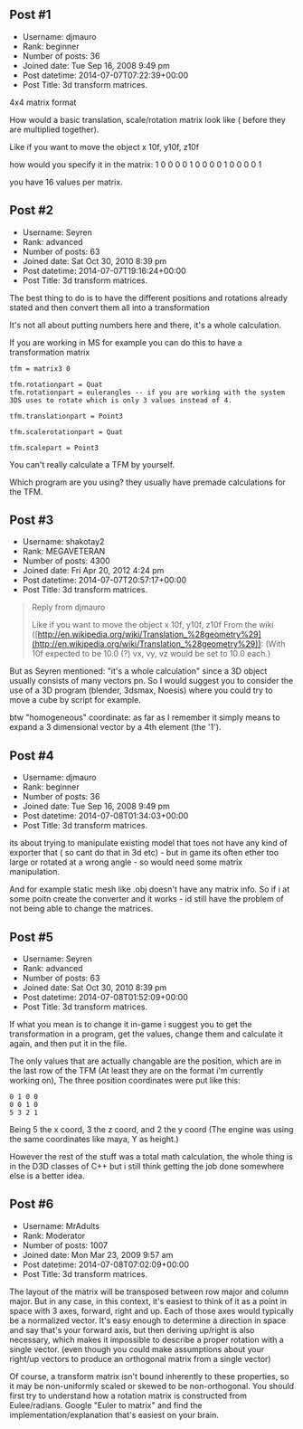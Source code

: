 ## Post #1
- Username: djmauro
- Rank: beginner
- Number of posts: 36
- Joined date: Tue Sep 16, 2008 9:49 pm
- Post datetime: 2014-07-07T07:22:39+00:00
- Post Title: 3d transform matrices.

4x4 matrix format

How would a basic translation, scale/rotation matrix look like ( before they are multiplied together).

Like if you want to move the object x 10f, y10f, z10f

how would you specify it in the matrix:
1  0  0  0
0  1  0  0
0  0  1  0
0  0  0  1

you have 16 values per matrix.
## Post #2
- Username: Seyren
- Rank: advanced
- Number of posts: 63
- Joined date: Sat Oct 30, 2010 8:39 pm
- Post datetime: 2014-07-07T19:16:24+00:00
- Post Title: 3d transform matrices.

The best thing to do is to have the different positions and rotations already stated and then convert them all into a transformation

It's not all about putting numbers here and there, it's a whole calculation.

If you are working in MS for example you can do this to have a transformation matrix

```
tfm = matrix3 0

tfm.rotationpart = Quat
tfm.rotationpart = eulerangles -- if you are working with the system 3DS uses to rotate which is only 3 values instead of 4.

tfm.translationpart = Point3

tfm.scalerotationpart = Quat

tfm.scalepart = Point3

```


You can't really calculate a TFM by yourself.

Which program are you using? they usually have premade calculations for the TFM.
## Post #3
- Username: shakotay2
- Rank: MEGAVETERAN
- Number of posts: 4300
- Joined date: Fri Apr 20, 2012 4:24 pm
- Post datetime: 2014-07-07T20:57:17+00:00
- Post Title: 3d transform matrices.

> Reply from djmauro
>
> Like if you want to move the object x 10f, y10f, z10f
From the wiki ([http://en.wikipedia.org/wiki/Translation_%28geometry%29](http://en.wikipedia.org/wiki/Translation_%28geometry%29)):
[](http://www.pic-upload.de/view-23817257/3D-translation.jpg.html)
(With 10f expected to be 10.0 (?) vx, vy, vz would be set to 10.0 each.)

But as Seyren mentioned: "it's a whole calculation" since a 3D object
usually consists of many vectors pn. So I would suggest you to consider the use
of a 3D program (blender, 3dsmax, Noesis) where you could try to move a cube by script for example.

btw "homogeneous" coordinate: as far as I remember it simply means to expand a 3 dimensional vector by a 4th element (the '1').
## Post #4
- Username: djmauro
- Rank: beginner
- Number of posts: 36
- Joined date: Tue Sep 16, 2008 9:49 pm
- Post datetime: 2014-07-08T01:34:03+00:00
- Post Title: 3d transform matrices.

its about trying to manipulate existing model that toes not have any kind of exporter that ( so cant do that in 3d etc) - but in game its often ether too large or rotated at a wrong angle - so would need some matrix manipulation.

And for example static mesh like .obj doesn't have any matrix info. So if i at some poitn create the converter and it works - id still have the problem of not being able to change the  matrices.
## Post #5
- Username: Seyren
- Rank: advanced
- Number of posts: 63
- Joined date: Sat Oct 30, 2010 8:39 pm
- Post datetime: 2014-07-08T01:52:09+00:00
- Post Title: 3d transform matrices.

If what you mean is to change it in-game i suggest you to get the transformation in a program, get the values, change them and calculate it again, and then put it in the file.

The only values that are actually changable are the position, which are in the last row  of the TFM (At least they are on the format i'm currently working on), The three position coordinates were put like this:

```
0 1 0 0
0 0 1 0
5 3 2 1

```

Being 5 the x coord, 3 the z coord, and 2 the y coord (The engine was using the same coordinates like maya, Y as height.)

However the rest of the stuff was a total math calculation, the whole thing is in the D3D classes of C++ but i still think getting the job done somewhere else is a better idea.
## Post #6
- Username: MrAdults
- Rank: Moderator
- Number of posts: 1007
- Joined date: Mon Mar 23, 2009 9:57 am
- Post datetime: 2014-07-08T07:02:09+00:00
- Post Title: 3d transform matrices.

The layout of the matrix will be transposed between row major and column major. But in any case, in this context, it's easiest to think of it as a point in space with 3 axes, forward, right and up. Each of those axes would typically be a normalized vector. It's easy enough to determine a direction in space and say that's your forward axis, but then deriving up/right is also necessary, which makes it impossible to describe a proper rotation with a single vector. (even though you could make assumptions about your right/up vectors to produce an orthogonal matrix from a single vector)

Of course, a transform matrix isn't bound inherently to these properties, so it may be non-uniformly scaled or skewed to be non-orthogonal. You should first try to understand how a rotation matrix is constructed from Eulee/radians. Google "Euler to matrix" and find the implementation/explanation that's easiest on your brain.
